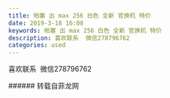 ```yaml
---
title: 帕塞 出 max 256 白色 全新 官换机 特价
date: 2019-3-18 16:08
keywords: 帕塞 出 max 256 白色 全新 官换机 特价
description: 喜欢联系  微信278796762
categories: used
---
```

<td class="t_f" id="postmessage_3249970">

喜欢联系  微信278796762<br/>
<img alt="" border="0" class="zoom" data-cf-modified-a872f32d52b4c199bad82c26-="" file="http://www.flw.ph/data/appbyme/upload/image/201903/18/glQlWa3QnHry.jpg" id="aimg_kRTbv" lazyloadthumb="1" onclick="" onmouseover="" src="http://www.flw.ph/data/appbyme/upload/image/201903/18/glQlWa3QnHry.jpg"/><br/>
<img alt="" border="0" class="zoom" data-cf-modified-a872f32d52b4c199bad82c26-="" file="http://www.flw.ph/data/appbyme/upload/image/201903/18/LsloU5ES0tYw.jpg" id="aimg_m992S" lazyloadthumb="1" onclick="" onmouseover="" src="http://www.flw.ph/data/appbyme/upload/image/201903/18/LsloU5ES0tYw.jpg"/><br/>
<img alt="" border="0" class="zoom" data-cf-modified-a872f32d52b4c199bad82c26-="" file="http://www.flw.ph/data/appbyme/upload/image/201903/18/p4PMxr6JDYZT.jpg" id="aimg_K999S" lazyloadthumb="1" onclick="" onmouseover="" src="http://www.flw.ph/data/appbyme/upload/image/201903/18/p4PMxr6JDYZT.jpg"/><br/>
<img alt="" border="0" class="zoom" data-cf-modified-a872f32d52b4c199bad82c26-="" file="http://www.flw.ph/data/appbyme/upload/image/201903/18/bxK3VgGqgFuj.jpg" id="aimg_DwbsZ" lazyloadthumb="1" onclick="" onmouseover="" src="http://www.flw.ph/data/appbyme/upload/image/201903/18/bxK3VgGqgFuj.jpg"/><br/>
<img alt="" border="0" class="zoom" data-cf-modified-a872f32d52b4c199bad82c26-="" file="http://www.flw.ph/data/appbyme/upload/image/201903/18/PnnfKRQ2hRxb.jpg" id="aimg_N9EEK" lazyloadthumb="1" onclick="" onmouseover="" src="http://www.flw.ph/data/appbyme/upload/image/201903/18/PnnfKRQ2hRxb.jpg"/><br/>
</td>
###### 转载自菲龙网